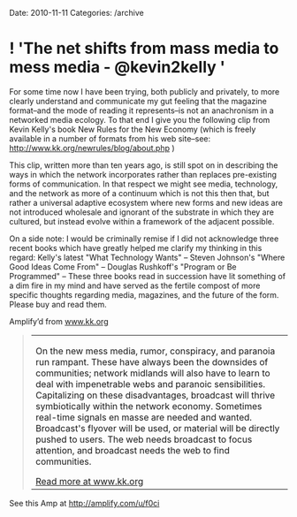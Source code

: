 Date: 2010-11-11
Categories: /archive

# ! 'The net shifts from mass media to mess media - @kevin2kelly '

<div class="Amp_Commentary_Wrap">
<div class="Amp_Post_Text">

For some time now I have been trying, both publicly and privately, to more clearly understand and communicate my gut feeling that the magazine format–and the mode of reading it represents–is not an anachronism in a networked media ecology. To that end I give you the following clip from Kevin Kelly's book New Rules for the New Economy (which is freely available in a number of formats from his web site–see: <a rel="nofollow" href="http://www.kk.org/newrules/blog/about.php" target="_blank">http://www.kk.org/newrules/blog/about.php</a> )

This clip, written more than ten years ago, is still spot on in describing the ways in which the network incorporates rather than replaces pre-existing forms of communication. In that respect we might see media, technology, and the network as more of a continuum which is not this then that, but rather a universal adaptive ecosystem where new forms and new ideas are not introduced wholesale and ignorant of the substrate in which they are cultured, but instead evolve within a framework of the adjacent possible.

On a side note: I would be criminally remise if I did not acknowledge three recent books which have greatly helped me clarify my thinking in this regard: Kelly's latest "What Technology Wants" – Steven Johnson's "Where Good Ideas Come From" – Douglas Rushkoff's "Program or Be Programmed" – These three books read in succession have lit something of a dim fire in my mind and have served as the fertile compost of more specific thoughts regarding media, magazines, and the future of the form. Please buy and read them.

</div>
</div>
<div class="Amp_Content_Outer">
<div class="Amp_Top_Wrap">
<div class="Amp_Source_First"><span>Amplify’d from <a title="http://www.kk.org/newrules/blog/2010/11/the-net-shifts-from-mass-media.php?utm_source=feedburner&amp;utm_medium=feed&amp;utm_campaign=Feed%3A+NewRules+%28New+Rules%29" rel="clipsource" href="http://www.kk.org/newrules/blog/2010/11/the-net-shifts-from-mass-media.php?utm_source=feedburner&amp;utm_medium=feed&amp;utm_campaign=Feed%3A+NewRules+%28New+Rules%29" target="_blank">www.kk.org</a></span></div>
</div>
<div class="Amp_Middle_Wrap">
<blockquote class="Amp_Content_Item" cite="http://www.kk.org/newrules/blog/2010/11/the-net-shifts-from-mass-media.php?utm_source=feedburner&amp;utm_medium=feed&amp;utm_campaign=Feed%3A+NewRules+%28New+Rules%29">
<table cellspacing="0" cellpadding="0">
<tbody>
<tr>
<td>
<p id="AutoGeneratedID-1">On the new mess media, rumor, conspiracy, and paranoia run rampant. These have always been the downsides of communities; network midlands will also have to learn to deal with impenetrable webs and paranoic sensibilities. Capitalizing on these disadvantages, broadcast will thrive symbiotically within the network economy. Sometimes real-time signals en masse are needed and wanted. Broadcast's flyover will be used, or material will be directly pushed to users. <span>The web needs broadcast to focus attention, and broadcast needs the web to find communities.</span></p>
<span class="Amp_Source_Button"><a title="http://www.kk.org/newrules/blog/2010/11/the-net-shifts-from-mass-media.php?utm_source=feedburner&amp;utm_medium=feed&amp;utm_campaign=Feed%3A+NewRules+%28New+Rules%29" rel="clipsource" href="http://www.kk.org/newrules/blog/2010/11/the-net-shifts-from-mass-media.php?utm_source=feedburner&amp;utm_medium=feed&amp;utm_campaign=Feed%3A+NewRules+%28New+Rules%29" target="_blank">Read more at www.kk.org</a></span></td>
</tr>
</tbody>
</table>
</blockquote>
</div>
<div class="Amp_Bottom_Wrap"></div>
</div>
<div class="Amp_Link">See this Amp at <a href="http://amplify.com/u/f0ci">http://amplify.com/u/f0ci</a></div>
